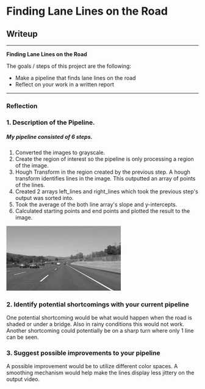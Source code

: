 # **Finding Lane Lines on the Road**

## Writeup

---

**Finding Lane Lines on the Road**

The goals / steps of this project are the following:
* Make a pipeline that finds lane lines on the road
* Reflect on your work in a written report

[//]: # (Image References)

[image1]: ./examples/grayscale.jpg "Grayscale"

---

### Reflection

### 1. Description of the Pipeline.

##### My pipeline consisted of 6 steps.
1. Converted the images to grayscale.
2. Create the region of interest so the pipeline is only processing a region of the image.
3. Hough Transform in the region created by the previous step. A hough transform identifies lines in the image. This outputted an array of points of the lines.
4. Created 2 arrays left_lines and right_lines which took the previous step's output was sorted into.
5. Took the average of the both line array's slope and y-intercepts.
6. Calculated starting points and end points and plotted the result to the image.

![alt text][image1]


### 2. Identify potential shortcomings with your current pipeline


One potential shortcoming would be what would happen when the road is shaded or under a bridge. Also in rainy conditions this would not work. Another shortcoming could potentially be on a sharp turn where only 1 line can be seen.


### 3. Suggest possible improvements to your pipeline

A possible improvement would be to utilize different color spaces. A smoothing mechanism would help make the lines display less jittery on the output video.
